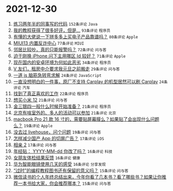# 2021-12-30

1. [练习两年半的同事写的代码](https://www.v2ex.com/t/825212) `152条评论` `Java`
1. [我的教程获得了很多好评，但是...](https://www.v2ex.com/t/825222) `93条评论` `程序员`
1. [有懂的大佬说一下拼多多上买电子产品靠谱吗？](https://www.v2ex.com/t/825281) `80条评论` `Apple`
1. [MIUI13 内置反诈中心](https://www.v2ex.com/t/825250) `77条评论` `MIUI`
1. [邻居比较吵，真的只能报警吗？](https://www.v2ex.com/t/825230) `72条评论` `问与答`
1. [迫于刚换 iPhone 问下主用哪区 Id 较好？](https://www.v2ex.com/t/825215) `71条评论` `Apple`
1. [现在国内的安卓环境为何如此恶劣](https://www.v2ex.com/t/825332) `34条评论` `程序员`
1. [V 友们，租房中介要求我元旦之前搬走](https://www.v2ex.com/t/825310) `29条评论` `问与答`
1. [一道 js 脑筋急转弯求解](https://www.v2ex.com/t/825334) `24条评论` `JavaScript`
1. [一直没想明白的一件事，原厂不支持 Carplay 的机型居然可以刷 Carplay](https://www.v2ex.com/t/825257) `24条评论` `汽车`
1. [找到了真正喜欢的工作](https://www.v2ex.com/t/825328) `22条评论` `程序员`
1. [想买小米 12](https://www.v2ex.com/t/825326) `21条评论` `问与答`
1. [金三银四一般什么时候开始准备？](https://www.v2ex.com/t/825214) `21条评论` `程序员`
1. [北京有啥室外的、多人的活动可以参加](https://www.v2ex.com/t/825202) `21条评论` `北京`
1. [macbook Pro 21 款 16 寸的，需要贴屏幕膜么？如果贴了会出现什么问题么？](https://www.v2ex.com/t/825275) `19条评论` `Apple`
1. [没去过 livehouse，问个问题](https://www.v2ex.com/t/825199) `19条评论` `问与答`
1. [怎样减少国产 App 的切屏广告？](https://www.v2ex.com/t/825292) `17条评论` `iOS`
1. [相亲 2](https://www.v2ex.com/t/825240) `17条评论` `问与答`
1. [年经贴： YYYY-MM-dd 你改了吗？](https://www.v2ex.com/t/825343) `16条评论` `科技`
1. [女朋友体检结果反馈](https://www.v2ex.com/t/825265) `16条评论` `健康`
1. [华为智能眼镜使用几天的感受](https://www.v2ex.com/t/825218) `16条评论` `分享发现`
1. [“过时”的编程教程图书还有保留的意义吗？](https://www.v2ex.com/t/825217) `15条评论` `问与答`
1. [微信读书的个人年终总结出来，今年你看了几本书？看了哪些书？如果让你推荐一本书给大家，你会推荐哪本？](https://www.v2ex.com/t/825209) `15条评论` `问与答`

